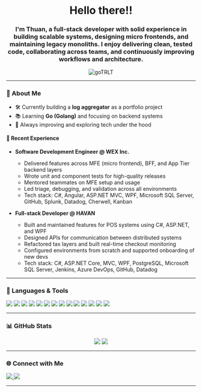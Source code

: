 <h1 align="center">Hello there!!</h1>
<h3 align="center">
  I'm Thuan, a full-stack developer with solid experience in building scalable systems, designing micro frontends, and maintaining legacy monoliths.
  I enjoy delivering clean, tested code, collaborating across teams, and continuously improving workflows and architecture.
</h3>

<p align="center">
  <img src="https://komarev.com/ghpvc/?username=goTRLT&label=Profile%20views&color=0e75b6&style=flat" alt="goTRLT" />
</p>

---

### 🧠 About Me

- 🛠️ Currently building a **log aggregator** as a portfolio project  
- 📚 Learning **Go (Golang)** and focusing on backend systems  
- 🎯 Always improving and exploring tech under the hood


#### 🏢 Recent Experience

- **Software Development Engineer @ WEX Inc.**  
  - Delivered features across MFE (micro frontend), BFF, and App Tier backend layers  
  - Wrote unit and component tests for high-quality releases  
  - Mentored teammates on MFE setup and usage  
  - Led triage, debugging, and validation across all environments  
  - Tech stack: C#, Angular, ASP.NET MVC, WPF, Microsoft SQL Server, GitHub, Splunk, Datadog, Cherwell, Kanban  

- **Full-stack Developer @ HAVAN**  
  - Built and maintained features for POS systems using C#, ASP.NET, and WPF  
  - Designed APIs for communication between distributed systems  
  - Refactored tax layers and built real-time checkout monitoring  
  - Configured environments from scratch and supported onboarding of new devs  
  - Tech stack: C#, ASP.NET Core, MVC, WPF, PostgreSQL, Microsoft SQL Server, Jenkins, Azure DevOps, GitHub, Datadog  

---

### 🧰 Languages & Tools

<p align="left">
  <!-- Programming Languages -->
  <img src="https://img.shields.io/badge/C%23-239120?style=for-the-badge&logo=c-sharp&logoColor=white" />
  <img src="https://img.shields.io/badge/PHP-777BB4?style=for-the-badge&logo=php&logoColor=white" />
  <img src="https://img.shields.io/badge/Angular-DD0031?style=for-the-badge&logo=angular&logoColor=white" />

  <!-- Frameworks -->
  <img src="https://img.shields.io/badge/.NET-512BD4?style=for-the-badge&logo=dotnet&logoColor=white" />
  <img src="https://img.shields.io/badge/ASP.NET-5C2D91?style=for-the-badge&logo=dotnet&logoColor=white" />

  <!-- Databases -->
  <img src="https://img.shields.io/badge/SQL Server-CC2927?style=for-the-badge&logo=microsoftsqlserver&logoColor=white" />
  <img src="https://img.shields.io/badge/PostgreSQL-336791?style=for-the-badge&logo=postgresql&logoColor=white" />
  <img src="https://img.shields.io/badge/MySQL-4479A1?style=for-the-badge&logo=mysql&logoColor=white" />

  <!-- Version Control & Cloud -->
  <img src="https://img.shields.io/badge/Git-F05032?style=for-the-badge&logo=git&logoColor=white" />
  <img src="https://img.shields.io/badge/Azure-0078D4?style=for-the-badge&logo=microsoftazure&logoColor=white" />

  <!-- Monitoring -->
  <img src="https://img.shields.io/badge/Datadog-632CA6?style=for-the-badge&logo=datadog&logoColor=white" />
  <img src="https://img.shields.io/badge/Splunk-000000?style=for-the-badge&logo=splunk&logoColor=white" />

  <!-- Methodologies -->
  <img src="https://img.shields.io/badge/Scrum-6DB33F?style=for-the-badge&logo=scrumalliance&logoColor=white" />
  <img src="https://img.shields.io/badge/Kanban-0052CC?style=for-the-badge&logo=trello&logoColor=white" />
</p>


---

### 📊 GitHub Stats

<p align="center">
  <img src="https://github-readme-stats.vercel.app/api?username=goTRLT&show_icons=true&theme=github_dark&hide_border=true" />
  <img src="https://github-readme-streak-stats.herokuapp.com/?user=goTRLT&theme=github-dark&hide_border=true" />
</p>

---

### 🌐 Connect with Me

<p>
  <a href="https://www.linkedin.com/in/thuanraellombardi" target="_blank">
    <img src="https://img.shields.io/badge/LinkedIn-0A66C2?style=for-the-badge&logo=linkedin&logoColor=white" />
  </a>
  <a href="mailto:thuanraellombardi@gmail.com">
    <img src="https://img.shields.io/badge/Email-D14836?style=for-the-badge&logo=gmail&logoColor=white" />
  </a>
</p>


---
